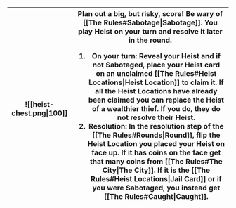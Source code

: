 |![[heist-chest.png\|100]]|Plan out a big, but risky, score! Be wary of [[The Rules#Sabotage\|Sabotage]]. You play **Heist** on your turn and resolve it later in the round.<ol><li>On your turn: Reveal your **Heist** and if not **Sabotaged**, place your **Heist** card on an unclaimed [[The Rules#Heist Locations\|Heist Location]] to claim it. If all the **Heist Locations** have already been claimed you can replace the **Heist** of a wealthier thief. If you do, they do not resolve their **Heist**.</li><li>Resolution: In the resolution step of the [[The Rules#Rounds\|Round]], flip the **Heist Location** you placed your **Heist** on face up. If it has coins on the face get that many coins from [[The Rules#The City\|The City]]. If it is the [[The Rules#Heist Locations\|Jail Card]] or if you were **Sabotaged**, you instead get [[The Rules#Caught\|Caught]].</li></ol>|
|-|-|
